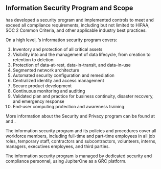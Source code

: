 ## Information Security Program and Scope

 has developed a security program and implemented controls
to meet and exceed all compliance requirements, including but not limited to
HIPAA, SOC 2 Common Criteria, and other applicable industry best practices.

On a high level, ’s information security program covers:

1. Inventory and protection of all critical assets
2. Visibility into and the management of data lifecycle, from creation to
   retention to deletion
3. Protection of data-at-rest, data-in-transit, and data-in-use
4. Segmented network architecture
5. Automated security configuration and remediation
6. Centralized identity and access management
7. Secure product development
8. Continuous monitoring and auditing
9. Validated plan and practice for business continuity, disaster recovery, and
   emergency response
10. End-user computing protection and awareness training

More information about the  Security and Privacy program can
be found at []() and
[]().

The information security program and its policies and procedures cover all
 workforce members, including full-time and part-time
employees in all job roles, temporary staff, contractors and subcontractors,
volunteers, interns, managers, executives employees, and third parties.

The information security program is managed by dedicated security and compliance
personnel, using JupiterOne as a GRC platform.
